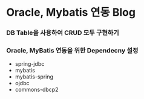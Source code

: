 # Oracle, Mybatis 연동 Blog
### DB Table을 사용하여 CRUD 모두 구현하기

### Oracle, MyBatis 연동을 위한 Dependecny 설정
* spring-jdbc
* mybatis
* mybatis-spring
* ojdbc
* commons-dbcp2
